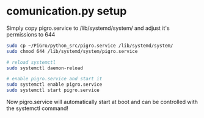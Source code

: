# comunication.py setup

Simply copy pigro.service to /lib/systemd/system/
and adjust it's permissions to 644

```sh
sudo cp ~/PiGro/python_src/pigro.service /lib/systemd/system/
sudo chmod 644 /lib/systemd/system/pigro.service

# reload systemctl
sudo systemctl daemon-reload

# enable pigro.service and start it
sudo systemctl enable pigro.service
sudo systemctl start pigro.service
```

Now pigro.service will automatically start at boot and can be controlled
with the systemctl command!
